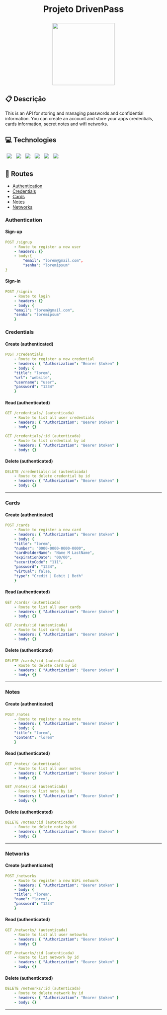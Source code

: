 # <p align = "center"> Projeto DrivenPass </p>

<p align="center">
   <img width="200px" src="https://user-images.githubusercontent.com/98065049/179421474-da914106-a11b-4d15-a427-ac0a69ae1567.png" />
</p>

##  :clipboard: Descrição

This is an API for storing and managing passwords and confidential information. You can create an account and store your apps credentials, cards information, secret notes and wifi networks.

## :computer:	 Technologies

<p>
   <img style='margin: 5px;' src='https://img.shields.io/badge/TypeScript-007ACC?style=for-the-badge&logo=typescript&logoColor=white'>
   <img style='margin: 5px;' src='https://img.shields.io/badge/Node.js-43853D?style=for-the-badge&logo=node.js&logoColor=white'>
   <img style='margin: 5px;' src='https://img.shields.io/badge/Express.js-404D59?style=for-the-badge'>
   <img style='margin: 5px;' src='https://img.shields.io/badge/Heroku-430098?style=for-the-badge&logo=heroku&logoColor=white'>
   <img style='margin: 5px;' src='https://img.shields.io/badge/PostgreSQL-316192?style=for-the-badge&logo=postgresql&logoColor=white'>
   <img style='margin: 5px;' src='https://img.shields.io/badge/Prisma-3982CE?style=for-the-badge&logo=Prisma&logoColor=white" height="30px'>
</p>

## :rocket: Routes

- [Authentication](#authentication)
- [Credentials](#credentials)
- [Cards](#cards)
- [Notes](#notes)
- [Networks](#networks)



### Authentication 

#### Sign-up

```yml
POST /signup
    - Route to register a new user
    - headers: {}
    - body:{
        "email": "lorem@gmail.com",
        "senha": "loremipsum"
}
```

#### Sign-in
    
```yml 
POST /signin
    - Route to login
    - headers: {}
    - body: {
    "email": "lorem@gmail.com",
    "senha": "loremipsum"
    }
```

### Credentials

#### Create (authenticated)
    
```yml 
POST /credentials
    - Route to register a new credential
    - headers: { "Authorization": "Bearer $token" }
    - body: {
    "title": "lorem",
    "url": "website",
    "username": "user",
    "password": "1234"
    }
```

#### Read (authenticated)

```yml
GET /credentials/ (autenticada)
    - Route to list all user credentials
    - headers: { "Authorization": "Bearer $token" }
    - body: {}
``` 

```yml
GET /credentials/:id (autenticada)
    - Route to list credential by id
    - headers: { "Authorization": "Bearer $token" }
    - body: {}
```

#### Delete (authenticated)
 
```yml
DELETE /credentials/:id (autenticada)
    - Route to delete credential by id
    - headers: { "Authorization": "Bearer $token" }
    - body: {}
```
***

### Cards

#### Create (authenticated)
    
```yml 
POST /cards
    - Route to register a new card
    - headers: { "Authorization": "Bearer $token" }
    - body: {
    "title": "lorem",
    "number": "0000-0000-0000-0000",
    "cardHolderName": "Name M LastName",
    "expirationDate": "00/00",
    "securityCode": "111",
    "password": "1234",
    "virtual": false,
    "type": "Credit | Debit | Both"
    }
```

#### Read (authenticated)

```yml
GET /cards/ (autenticada)
    - Route to list all user cards
    - headers: { "Authorization": "Bearer $token" }
    - body: {}
``` 

```yml
GET /cards/:id (autenticada)
    - Route to list card by id
    - headers: { "Authorization": "Bearer $token" }
    - body: {}
```

#### Delete (authenticated)
 
```yml
DELETE /cards/:id (autenticada)
    - Route to delete card by id
    - headers: { "Authorization": "Bearer $token" }
    - body: {}
```
***

### Notes

#### Create (authenticated)
    
```yml 
POST /notes
    - Route to register a new note
    - headers: { "Authorization": "Bearer $token" }
    - body: {
    "title": "lorem",
    "content": "lorem"
    }
```

#### Read (authenticated)

```yml
GET /notes/ (autenticada)
    - Route to list all user notes
    - headers: { "Authorization": "Bearer $token" }
    - body: {}
``` 

```yml
GET /notes/:id (autenticada)
    - Route to list note by id
    - headers: { "Authorization": "Bearer $token" }
    - body: {}
```

#### Delete (authenticated)
 
```yml
DELETE /notes/:id (autenticada)
    - Route to delete note by id
    - headers: { "Authorization": "Bearer $token" }
    - body: {}
```
***

### Networks

#### Create (authenticated)
    
```yml 
POST /networks
    - Route to register a new WiFi network
    - headers: { "Authorization": "Bearer $token" }
    - body: {
    "title": "lorem",
    "name": "lorem",
    "password": "1234"
    }
```

#### Read (authenticated)

```yml
GET /networks/ (autenticada)
    - Route to list all user netowrks
    - headers: { "Authorization": "Bearer $token" }
    - body: {}
``` 

```yml
GET /networks/:id (autenticada)
    - Route to list network by id
    - headers: { "Authorization": "Bearer $token" }
    - body: {}
```

#### Delete (authenticated)
 
```yml
DELETE /networks/:id (autenticada)
    - Route to delete network by id
    - headers: { "Authorization": "Bearer $token" }
    - body: {}
```
***
